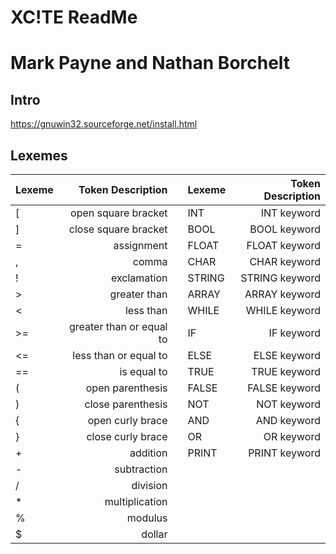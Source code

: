 # XC!TE ReadMe
# Mark Payne and Nathan Borchelt
## Intro
https://gnuwin32.sourceforge.net/install.html

## Lexemes

| Lexeme | Token Description | | Lexeme | Token Description |
| :--- | ---:| --- | :--- | ---:|
| [ | open square bracket | | INT | INT keyword|
| ] | close square bracket | | BOOL | BOOL keyword|
| = | assignment | | FLOAT | FLOAT keyword|
| , | comma | | CHAR | CHAR keyword|
| ! | exclamation | | STRING | STRING keyword|
| > | greater than | | ARRAY | ARRAY keyword|
| < | less than | | WHILE | WHILE keyword|
| >= | greater than or equal to | | IF | IF keyword|
| <= | less than or equal to | | ELSE | ELSE keyword|
| == | is equal to | | TRUE | TRUE keyword|
| ( | open parenthesis | | FALSE | FALSE keyword|
| ) | close parenthesis | | NOT | NOT keyword|
| { | open curly brace | | AND | AND keyword|
| } | close curly brace | | OR | OR keyword|
| + | addition | | PRINT | PRINT keyword|
| - | subtraction | | | |
| / | division | | | |
| * | multiplication | | | |
| % | modulus | | | |
| $ | dollar | | | |
